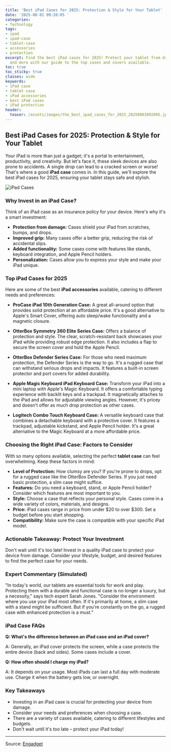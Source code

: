 ```yaml
---
title: 'Best iPad Cases for 2025: Protection & Style for Your Tablet'
date: '2025-08-01 09:20:05 '
categories:
- Technology
tags:
- ipad
- ipad-case
- tablet-case
- accessories
- protection
excerpt: Find the best iPad cases for 2025! Protect your tablet from drops, scratches,
  and more with our guide to the top cases and covers available.
toc: true
toc_sticky: true
classes: wide
keywords:
- iPad case
- tablet case
- iPad accessories
- best iPad cases
- iPad protection
header:
  teaser: /assets/images/the_best_ipad_cases_for_2025_20250801092005.jpg
---
```


## Best iPad Cases for 2025: Protection & Style for Your Tablet

Your iPad is more than just a gadget; it's a portal to entertainment, productivity, and creativity. But let's face it, these sleek devices are also prone to accidents. A single drop can lead to a cracked screen or worse! That's where a good **iPad case** comes in. In this guide, we'll explore the best iPad cases for 2025, ensuring your tablet stays safe and stylish.

![iPad Cases](https://o.aolcdn.com/images/dims?image_uri=https%3A%2F%2Fs.yimg.com%2Fos%2Fcreatr-uploaded-images%2F2024-12%2Fb8a8b6d0-bd2c-11ef-bffa-3bbae91fc288&resize=1400%2C787&client=19f2b5e49a271b2bde77&signature=c898cd4c8e5183f4bd0e2714a21a336e4281d867)

### Why Invest in an iPad Case?

Think of an iPad case as an insurance policy for your device. Here's why it's a smart investment:

*   **Protection from damage:** Cases shield your iPad from scratches, bumps, and drops.
*   **Improved grip:** Many cases offer a better grip, reducing the risk of accidental slips.
*   **Added functionality:** Some cases come with features like stands, keyboard integration, and Apple Pencil holders.
*   **Personalization:** Cases allow you to express your style and make your iPad unique.

### Top iPad Cases for 2025

Here are some of the best **iPad accessories** available, catering to different needs and preferences:

*   **ProCase iPad 10th Generation Case:** A great all-around option that provides solid protection at an affordable price. It's a good alternative to Apple's Smart Cover, offering auto sleep/wake functionality and a magnetic closure.

*   **OtterBox Symmetry 360 Elite Series Case:** Offers a balance of protection and style. The clear, scratch-resistant back showcases your iPad while providing robust edge protection. It also includes a flap to secure the screen cover and hold the Apple Pencil.

*   **OtterBox Defender Series Case:** For those who need maximum protection, the Defender Series is the way to go. It's a rugged case that can withstand serious drops and impacts. It features a built-in screen protector and port covers for added durability.

*   **Apple Magic Keyboard iPad Keyboard Case:** Transform your iPad into a mini laptop with Apple's Magic Keyboard. It offers a comfortable typing experience with backlit keys and a trackpad. It magnetically attaches to the iPad and allows for adjustable viewing angles. However, it's pricey and doesn't offer as much drop protection as other cases.

*   **Logitech Combo Touch Keyboard Case:** A versatile keyboard case that combines a detachable keyboard with a protective cover. It features a trackpad, adjustable kickstand, and Apple Pencil holder. It's a great alternative to the Magic Keyboard at a more affordable price.

### Choosing the Right iPad Case: Factors to Consider

With so many options available, selecting the perfect **tablet case** can feel overwhelming. Keep these factors in mind:

*   **Level of Protection:** How clumsy are you? If you're prone to drops, opt for a rugged case like the OtterBox Defender Series. If you just need basic protection, a slim case might suffice.
*   **Features:** Do you need a keyboard, stand, or Apple Pencil holder? Consider which features are most important to you.
*   **Style:** Choose a case that reflects your personal style. Cases come in a wide variety of colors, materials, and designs.
*   **Price:** iPad cases range in price from under $20 to over $300. Set a budget before you start shopping.
*   **Compatibility:** Make sure the case is compatible with your specific iPad model.

### Actionable Takeaway: Protect Your Investment

Don't wait until it's too late! Invest in a quality iPad case to protect your device from damage. Consider your lifestyle, budget, and desired features to find the perfect case for your needs.

### Expert Commentary (Simulated)

"In today's world, our tablets are essential tools for work and play. Protecting them with a durable and functional case is no longer a luxury, but a necessity," says tech expert Sarah Jones. "Consider the environment where you use your iPad most often. If it's primarily at home, a slim case with a stand might be sufficient. But if you're constantly on the go, a rugged case with enhanced protection is a must."

### iPad Case FAQs

**Q: What's the difference between an iPad case and an iPad cover?**

A: Generally, an iPad cover protects the screen, while a case protects the entire device (back and sides). Some cases include a cover.

**Q: How often should I charge my iPad?**

A: It depends on your usage. Most iPads can last a full day with moderate use. Charge it when the battery gets low, or overnight.

### Key Takeaways

*   Investing in an iPad case is crucial for protecting your device from damage.
*   Consider your needs and preferences when choosing a case.
*   There are a variety of cases available, catering to different lifestyles and budgets.
*   Don't wait until it's too late – protect your iPad today!

---

Source: [Engadget](https://www.engadget.com/computing/accessories/best-ipad-cases-to-protect-your-tablet-130033533.html?src=rss)